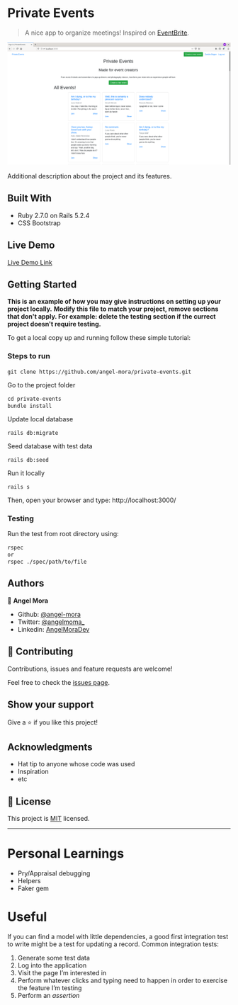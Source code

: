 # Private Events

> A nice app to organize meetings! Inspired on [EventBrite](https://www.eventbrite.com/).

![screenshot](./app/assets/images/private-events.png)

Additional description about the project and its features.

## Built With

- Ruby 2.7.0 on Rails 5.2.4
- CSS Bootstrap

## Live Demo

[Live Demo Link]()

## Getting Started

**This is an example of how you may give instructions on setting up your project locally.**
**Modify this file to match your project, remove sections that don't apply. For example: delete the testing section if the currect project doesn't require testing.**


To get a local copy up and running follow these simple tutorial:

### Steps to run

```console
git clone https://github.com/angel-mora/private-events.git
```

Go to the project folder

```console
cd private-events
bundle install
```
Update local database

```console
rails db:migrate
```
Seed database with test data

```console
rails db:seed
```

Run it locally

```console
rails s
```  
Then, open your browser and type: http://localhost:3000/

### Testing

Run the test from root directory using:

``` console
rspec
or 
rspec ./spec/path/to/file
```

## Authors

👤 **Angel Mora**

- Github: [@angel-mora](https://github.com/angel-mora)
- Twitter: [@angelmoma_](https://twitter.com/angelmoma_)
- Linkedin: [AngelMoraDev]( www.linkedin.com/in/angelmoradev)

## 🤝 Contributing

Contributions, issues and feature requests are welcome!

Feel free to check the [issues page](issues/).

## Show your support

Give a ⭐️ if you like this project!

## Acknowledgments

- Hat tip to anyone whose code was used
- Inspiration
- etc

## 📝 License

This project is [MIT](lic.url) licensed.


---

# Personal Learnings

- Pry/Appraisal debugging
- Helpers
- Faker gem

# Useful

If you can find a model with little dependencies, a good first integration test to write might be a test for updating a record.
Common integration tests:


1. Generate some test data
1. Log into the application
1. Visit the page I’m interested in
1. Perform whatever clicks and typing need to happen in order to exercise the feature I’m testing
1. Perform an *assertion*
